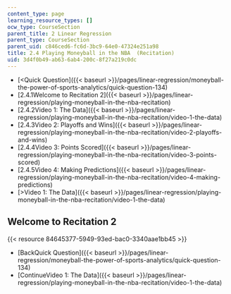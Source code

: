 ```yaml
---
content_type: page
learning_resource_types: []
ocw_type: CourseSection
parent_title: 2 Linear Regression
parent_type: CourseSection
parent_uid: c846ced6-fc6d-3bc9-64e0-47324e251a98
title: 2.4 Playing Moneyball in the NBA  (Recitation)
uid: 3d4f0b49-ab63-6ab4-200c-8f27a219c0dc
---
```


*   [\<Quick Question]({{< baseurl >}}/pages/linear-regression/moneyball-the-power-of-sports-analytics/quick-question-134)
*   [2.4.1Welcome to Recitation 2]({{< baseurl >}}/pages/linear-regression/playing-moneyball-in-the-nba-recitation)
*   [2.4.2Video 1: The Data]({{< baseurl >}}/pages/linear-regression/playing-moneyball-in-the-nba-recitation/video-1-the-data)
*   [2.4.3Video 2: Playoffs and Wins]({{< baseurl >}}/pages/linear-regression/playing-moneyball-in-the-nba-recitation/video-2-playoffs-and-wins)
*   [2.4.4Video 3: Points Scored]({{< baseurl >}}/pages/linear-regression/playing-moneyball-in-the-nba-recitation/video-3-points-scored)
*   [2.4.5Video 4: Making Predictions]({{< baseurl >}}/pages/linear-regression/playing-moneyball-in-the-nba-recitation/video-4-making-predictions)
*   [\>Video 1: The Data]({{< baseurl >}}/pages/linear-regression/playing-moneyball-in-the-nba-recitation/video-1-the-data)

Welcome to Recitation 2
-----------------------

{{< resource 84645377-5949-93ed-bac0-3340aae1bb45 >}}

*   [BackQuick Question]({{< baseurl >}}/pages/linear-regression/moneyball-the-power-of-sports-analytics/quick-question-134)
*   [ContinueVideo 1: The Data]({{< baseurl >}}/pages/linear-regression/playing-moneyball-in-the-nba-recitation/video-1-the-data)